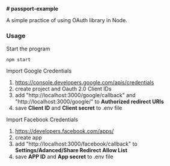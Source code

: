 **# passport-example**

A simple practice of using OAuth library in Node.

### Usage
Start the program
``` 
npm start
```
Import Google Credentials
1.  https://console.developers.google.com/apis/credentials
2.  create project and Oauth 2.0 Client IDs
3.  add "http://localhost:3000/google/callback" and "http://localhost:3000/google/" to **Authorized redirect URIs**
4. save **Client ID** and **Client secret** to .env file

Import Facebook Credentials
1. https://developers.facebook.com/apps/
2. create app
3. add "http://localhost:3000/facebook/callback" to **Settings/Adanced/Share Redirect Allow List**
4. save **APP ID** and **App secret** to .env file